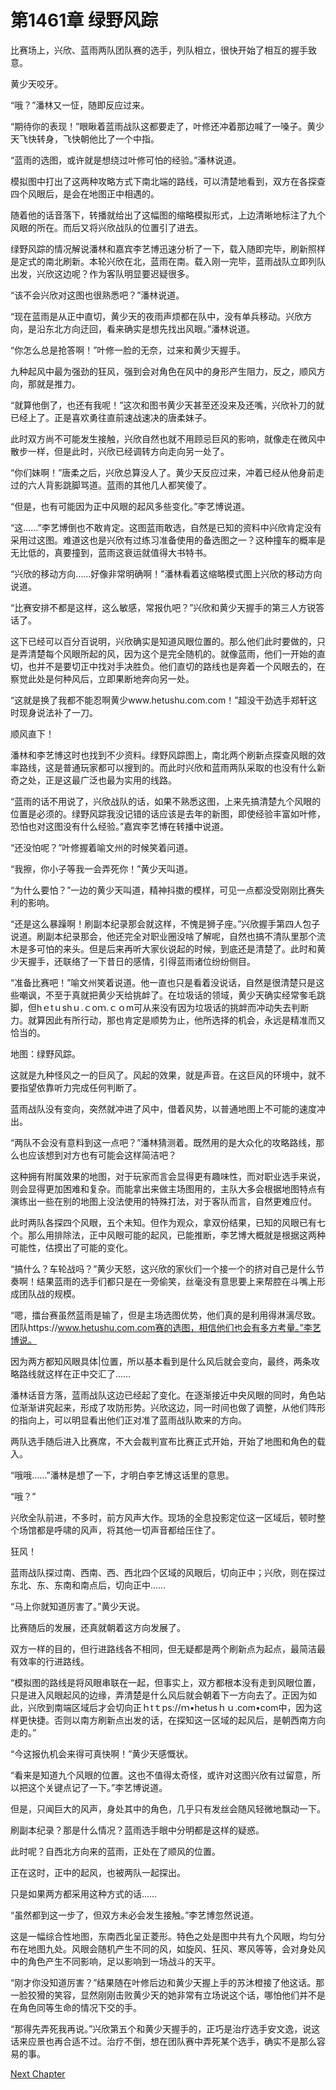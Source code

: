# 第1461章 绿野风踪

比赛场上，兴欣、蓝雨两队团队赛的选手，列队相立，很快开始了相互的握手致意。

黄少天咬牙。

“哦？”潘林又一怔，随即反应过来。

“期待你的表现！”眼瞅着蓝雨战队这都要走了，叶修还冲着那边喊了一嗓子。黄少天飞快转身，飞快朝他比了一个中指。

“蓝雨的选图，或许就是想绕过叶修可怕的经验。”潘林说道。

模拟图中打出了这两种攻略方式下南北端的路线，可以清楚地看到，双方在各探查四个风眼后，是会在地图正中相遇的。

随着他的话音落下，转播就给出了这幅图的缩略模拟形式，上边清晰地标注了九个风眼的所在。而后又将兴欣战队的位置引了进去。

绿野风踪的情况解说潘林和嘉宾李艺博迅速分析了一下，载入随即完毕，刷新照样是定式的南北刷新。本轮兴欣在北，蓝雨在南。载入刚一完毕，蓝雨战队立即列队出发，兴欣这边呢？作为客队明显要迟疑很多。

“该不会兴欣对这图也很熟悉吧？”潘林说道。

“现在蓝雨是从正中直切，黄少天的夜雨声烦都在队中，没有单兵移动。兴欣方向，是沿东北方向迂回，看来确实是想先找出风眼。”潘林说道。

“你怎么总是抢答啊！”叶修一脸的无奈，过来和黄少天握手。

九种起风中最为强劲的狂风，强到会对角色在风中的身形产生阻力，反之，顺风方向，那就是推力。

“就算他倒了，也还有我呢！”这次和图书黄少天甚至还没来及还嘴，兴欣补刀的就已经上了。正是喜欢勇往直前速战速决的唐柔妹子。

此时双方尚不可能发生接触，兴欣自然也就不用顾忌巨风的影响，就像走在微风中散步一样，但是此时，兴欣已经调转方向走向另一处了。

“你们妹啊！”唐柔之后，兴欣总算没人了。黄少天反应过来，冲着已经从他身前走过的六人背影跳脚骂道。蓝雨的其他几人都笑傻了。

“但是，也有可能因为正中风眼的起风多些变化。”李艺博说道。

“这……”李艺博倒也不敢肯定。这图蓝雨敢选，自然是已知的资料中兴欣肯定没有采用过这图。难道这也是兴欣有过练习准备使用的备选图之一？这种撞车的概率是无比低的，真要撞到，蓝雨这衰运就值得大书特书。

“兴欣的移动方向……好像非常明确啊！”潘林看着这缩略模式图上兴欣的移动方向说道。

“比赛安排不都是这样，这么敏感，常报仇吧？”兴欣和黄少天握手的第三人方锐答话了。

这下已经可以百分百说明，兴欣确实是知道风眼位置的。那么他们此时要做的，只是弄清楚每个风眼所起的风，因为这个是完全随机的。就像蓝雨，他们一开始的直切，也并不是要切正中找对手决胜负。他们直切的路线也是奔着一个风眼去的，在察觉此处是何种风后，立即果断地奔向另一处。

“这就是换了我都不能忍啊黄少www.hetushu.com.com！”超没干劲选手郑轩这时现身说法补了一刀。

顺风直下！

潘林和李艺博这时也找到不少资料。绿野风踪图上，南北两个刷新点探查风眼的效率路线，这是普通玩家都可以搜到的。而此时兴欣和蓝雨两队采取的也没有什么新奇之处，正是这最广泛也最为实用的线路。

“蓝雨的话不用说了，兴欣战队的话，如果不熟悉这图，上来先搞清楚九个风眼的位置是必须的。绿野风踪我没记错的话应该是去年的新图，即使经验丰富如叶修，恐怕也对这图没有什么经验。”嘉宾李艺博在转播中说道。

“还没怕呢？”叶修握着喻文州的时候笑着问道。

“我擦，你小子等我一会弄死你！”黄少天叫道。

“为什么要怕？”一边的黄少天叫道，精神抖擞的模样，可见一点都没受刚刚比赛失利的影响。

“还是这么暴躁啊！刷副本纪录那会就这样，不愧是狮子座。”兴欣握手第四人包子说道。刷副本纪录那会，他还完全对职业圈没啥了解呢，自然也搞不清队里那个流木是多可怕的来头。但是后来再听大家伙说起的时候，到底还是清楚了。此时和黄少天握手，还联络了一下昔日的感情，引得蓝雨诸位纷纷侧目。

“准备比赛吧！”喻文州笑着说道。他一直也只是看着没说话，自然是很清楚只是这些嘲讽，不至于真就把黄少天给挑衅了。在垃圾话的领域，黄少天确实经常奓毛跳脚，但hｅtｕshｕ.ｃoｍ.ｃｏm可从来没有因为垃圾话的挑衅而冲动失去判断力。就算因此有所行动，那也肯定是顺势为止，他所选择的机会，永远是精准而又恰当的。

地图：绿野风踪。

这就是九种怪风之一的巨风了。风起的效果，就是声音。在这巨风的环境中，就不要指望依靠听力完成任何判断了。

蓝雨战队没有变向，突然就冲进了风中，借着风势，以普通地图上不可能的速度冲出。

“两队不会没有意料到这一点吧？”潘林猜测着。既然用的是大众化的攻略路线，那么也应该想到对方也有可能会这样简洁吧？

这种拥有附属效果的地图，对于玩家而言会显得更有趣味性，而对职业选手来说，则会显得更加困难和复杂。而能拿出来做主场图用的，主队大多会根据地图特点有演练出一些在别的地图上没法使用的特殊打法，对于客队而言，自然更难应付。

此时两队各探四个风眼，五个未知。但作为观众，拿双份结果，已知的风眼已有七个。那么用排除法，正中风眼可能的起风，已能推断，李艺博大概就是根据这两种可能性，估摸出了可能的变化。

“搞什么？车轮战吗？”黄少天怒，这兴欣的家伙们一个接一个的挤对自己是什么节奏啊！结果蓝雨的选手们都只是在一旁偷笑，丝毫没有意思要上来帮腔在斗嘴上形成团队战的规模。

“嗯，擂台赛虽然蓝雨是输了，但是主场选图优势，他们真的是利用得淋漓尽致。团队https://www.hetushu.com.com赛的选图，相信他们也会有多方考量。”李艺博说。

因为两方都知风眼具体|位置，所以基本看到是什么风后就会变向，最终，两条攻略路线就这样在正中交汇了……

潘林话音方落，蓝雨战队这边已经起了变化。在逐渐接近中央风眼的同时，角色站位渐渐讲究起来，形成了攻防形势。兴欣这边，同一时间也做了调整，从他们阵形的指向上，可以明显看出他们正对准了蓝雨战队欺来的方向。

两队选手随后进入比赛席，不大会裁判宣布比赛正式开始，开始了地图和角色的载入。

“哦哦……”潘林是想了一下，才明白李艺博这话里的意思。

“哦？”

兴欣全队前进，不多时，前方风声大作。现场的全息投影定位这一区域后，顿时整个场馆都是呼啸的风声，将其他一切声音都给压住了。

狂风！

蓝雨战队探过南、西南、西、西北四个区域的风眼后，切向正中；兴欣，则在探过东北、东、东南和南点后，切向正中……

“马上你就知道厉害了。”黄少天说。

比赛随后的发展，还真就朝着这方向发展了。

双方一样的目的，但行进路线各不相同，但无疑都是两个刷新点为起点，最简洁最有效率的行进路线。

“模拟图的路线是将风眼串联在一起，但事实上，双方都根本没有走到风眼位置，只是进入风眼起风的边缘，弄清楚是什么风后就会朝着下一方向去了。正因为如此，兴欣到南端区域后才会切向正ｈtｔps://ｍ•hetusｈｕ.com•com中，因为这样更快捷。否则以南方刷新点出发的话，在探知这一区域的起风后，是朝西南方向走的。”

“今这报仇机会来得可真快啊！”黄少天感慨状。

“看来是知道九个风眼的位置。这也不值得太奇怪，或许对这图兴欣有过留意，所以把这个关键点记了一下。”李艺博说道。

但是，只闻巨大的风声，身处其中的角色，几乎只有发丝会随风轻微地飘动一下。

刷副本纪录？那是什么情况？蓝雨选手眼中分明都是这样的疑惑。

此时呢？自西北方向来的蓝雨，正处在了顺风的位置。

正在这时，正中的起风，也被两队一起探出。

只是如果两方都采用这种方式的话……

“虽然都到这一步了，但双方未必会发生接触。”李艺博忽然说道。

这是一幅综合性地图，东南西北呈正菱形。特色之处是图中共有九个风眼，均匀分布在地图九处。风眼会随机产生不同的风，如旋风、狂风、寒风等等，会对身处风中的角色产生不同影响，足以影响到一场战斗的天平。

“刚才你没知道厉害？”结果随在叶修后边和黄少天握上手的苏沐橙接了他这话。那一脸狡猾的笑容，显然刚刚击败黄少天的她非常有立场说这个话，哪怕他们并不是在角色同等生命的情况下交的手。

“那得先弄死我再说。”兴欣第五个和黄少天握手的，正巧是治疗选手安文逸，说这话来应景也再合适不过。治疗不倒，想在团队赛中弄死某个选手，确实不是那么容易的事。



[Next Chapter](%E7%AC%AC1462%E7%AB%A0%20%E9%A1%BA%E9%A3%8E%E6%94%BB%E5%8A%BF.md)